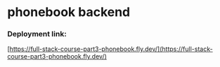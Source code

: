 # phonebook backend

### Deployment link:

[https://full-stack-course-part3-phonebook.fly.dev/](https://full-stack-course-part3-phonebook.fly.dev/)
